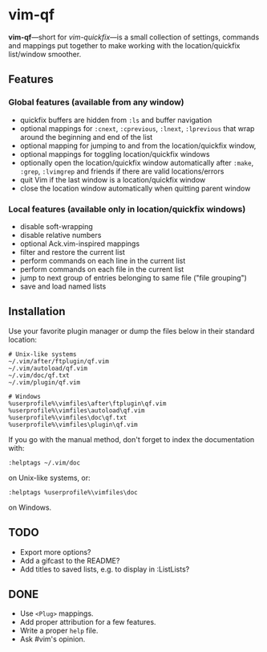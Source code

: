 # vim-qf

**vim-qf**—short for *vim-quickfix*—is a small collection of settings, commands and mappings put together to make working with the location/quickfix list/window smoother.

## Features

### Global features (available from any window)

- quickfix buffers are hidden from `:ls` and buffer navigation
- optional mappings for `:cnext`, `:cprevious`, `:lnext`, `:lprevious` that wrap around the beginning and end of the list
- optional mapping for jumping to and from the location/quickfix window,
- optional mappings for toggling location/quickfix windows
- optionally open the location/quickfix window automatically after `:make`, `:grep`, `:lvimgrep` and friends if there are valid locations/errors
- quit Vim if the last window is a location/quickfix window
- close the location window automatically when quitting parent window

### Local features (available only in location/quickfix windows)

- disable soft-wrapping
- disable relative numbers
- optional Ack.vim-inspired mappings
- filter and restore the current list
- perform commands on each line in the current list
- perform commands on each file in the current list
- jump to next group of entries belonging to same file ("file grouping")
- save and load named lists


## Installation

Use your favorite plugin manager or dump the files below in their standard location:

    # Unix-like systems
    ~/.vim/after/ftplugin/qf.vim
    ~/.vim/autoload/qf.vim
    ~/.vim/doc/qf.txt
    ~/.vim/plugin/qf.vim

    # Windows
    %userprofile%\vimfiles\after\ftplugin\qf.vim
    %userprofile%\vimfiles\autoload\qf.vim
    %userprofile%\vimfiles\doc\qf.txt
    %userprofile%\vimfiles\plugin\qf.vim

If you go with the manual method, don't forget to index the documentation with:

    :helptags ~/.vim/doc

on Unix-like systems, or:

    :helptags %userprofile%\vimfiles\doc

on Windows.

## TODO

* Export more options?
* Add a gifcast to the README?
* Add titles to saved lists, e.g. to display in :ListLists?

## DONE

* Use `<Plug>` mappings.
* Add proper attribution for a few features.
* Write a proper `help` file.
* Ask #vim's opinion.
